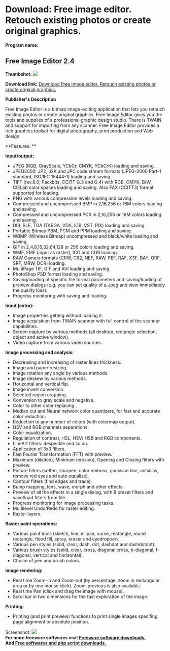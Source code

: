 # Download: Free image editor. Retouch existing photos or create original graphics.

**Program name:**

## Free Image Editor 2.4

  
**Thumbshot:** ![](http://www.freewarefiles.com/screenshot/freeimgedit21_md.jpg)   
  
**Download link:** [Download Free image editor. Retouch existing photos or create original graphics.](http://freesoftwares.boysofts.com/Free-Image-Editor_program_25988.html)  
  


**Publisher's Description**  
  


Free Image Editor is a bitmap image-editing application that lets you retouch existing photos or create original graphics. Free Image Editor gives you the tools and supplies of a professional graphic design studio. There is TWAIN and support for importing from any scanner. Free Image Editor provides a rich graphics toolset for digital photography, print production and Web design. 

**Features: **

**Input/output:**

  * JPEG (RGB, GrayScale, YCbCr, CMYK, YCbCrK) loading and saving. 
  * JPEG2000: JP2, J2K and JPC code stream formats (JPEG-2000 Part-1 standard, ISO/IEC 15444-1) loading and saving. 
  * TIFF (rev.6.0, Packbits, CCITT G.3 and G.4) with RGB, CMYK, B/W, CIELab color spaces loading and saving. Also FAX (CCITT3) format supported for loading. 
  * PNG with various compression levels loading and saving. 
  * Compressed and uncompressed BMP in 2,16,256 or 16M colors loading and saving. 
  * Compressed and uncompressed PCX in 2,16,256 or 16M colors loading and saving. 
  * DIB, RLE, TGA (TARGA, VDA, ICB, VST, PIX) loading and saving. 
  * Portable Bitmap PBM, PGM and PPM loading and saving. 
  * WBMP (Wireless Bitmap) uncompressed and black/white loading and saving. 
  * GIF in 2,4,8,16,32,64,128 or 256 colors loading and saving. 
  * WMF, EMF (input as raster), ICO and CUR loading. 
  * RAW Camera formats (CRW, CR2, NEF, RAW, PEF, RAF, X3F, BAY, ORF, SRF, MRW, DCR) loading. 
  * MultiPage TIF, GIF and AVI loading and saving. 
  * PhotoShop PSD format loading and saving. 
  * Saving/loading of specific file format parameters and saving/loading of preview dialogs (e.g. you can set quality of a Jpeg and view immediately the quality loss). 
  * Progress monitoring with saving and loading. 

**Input (extra):**

  * Image properties getting without loading it. 
  * Image acquisition from TWAIN scanner with full control of the scanner capabilities. 
  * Screen capture by various methods (all desktop, rectangle selection, object and active window). 
  * Video capture from various video sources. 

**Image processing and analysis:**

  * Decreasing and increasing of raster lines thickness. 
  * Image and paper resizing. 
  * Image rotation any angle by various methods. 
  * Image deskew by various methods. 
  * Horizontal and vertical flip. 
  * Image invert conversion. 
  * Selected region cropping. 
  * Conversion to gray scale and negative. 
  * Color to other color replacing . 
  * Median cut and Neural network color quantizers, for fast and accurate color reduction. 
  * Reduction to any number of colors (with colormap output). 
  * HSV and RGB channels separations. 
  * Color equalization. 
  * Regulation of contrast, HSL, HSV/ HSB and RGB components. 
  * LineArt filters: despeckle and so on. 
  * Application of 3x3 filters. 
  * Fast Fourier Transformation (FFT) with preview. 
  * Maximum (dilation), Minimum (erosion), Opening and Closing filters with preview. 
  * Picture filters (soften, sharpen, color emboss, gaussian blur, antialias, remove red eyes and auto equalize). 
  * Contour filters (find edges and trace). 
  * Bump mapping, lens, wave, morph and other effects. 
  * Preview of all the effects in a single dialog, with 8 preset filters and save/load filters from file. 
  * Progress monitoring for image processing tasks. 
  * Multilevel Undo/Redo for raster editing. 
  * Raster layers. 

**Raster paint operations:**

  * Various paint tools (sketch, line, ellipse, curve, rectangle, round rectangle, flood fill, spray, eraser and eyedropper). 
  * Various pen styles (solid, clear, dash, dot, dashdot and dashdotdot). 
  * Various brush styles (solid, clear, cross, diagonal cross, b-diagonal, f-diagonal, vertical and horizontal). 
  * Choice of pen and brush colors. 

**Image rendering:**

  * Real time Zoom-in and Zoom-out (by percentage, zoom in rectangular area or by one mouse click). Zoom-previous is also available. 
  * Real time Pan (click and drag the image with mouse). 
  * Scrollbar in two dimensions for the fast exploration of the image. 

**Printing:**

  * Printing (and print preview) functions to print single images specifing page alignment or absolute position. 

  
  
Screenshot: ![](http://www.freewarefiles.com/screenshot/freeimgedit21.jpg)   
**For more freeware softwares visit [Freeware software downloads.](http://freesoftwares.boysofts.com/)**   
**And [Free softwares and php script downloads.](http://www.boysofts.com/)**
